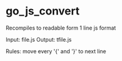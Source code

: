 # go_js_convert
Recompiles to readable form 1 line js format

Input: file.js
Output: tfile.js

Rules: move every '{' and '}' to next line